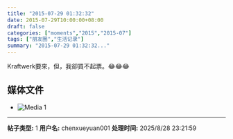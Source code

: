 ```yaml
---
title: "2015-07-29 01:32:32"
date: 2015-07-29T10:00:00+08:00
draft: false
categories: ["moments","2015","2015-07"]
tags: ["朋友圈","生活记录"]
summary: "2015-07-29 01:32:32..."
---
```


Kraftwerk要來，但，我卻買不起票。😂😂😂

## 媒体文件

- ![Media 1](/Moments/photos/2015-07-29/201507290132320.jpg)

---

**帖子类型:** 1
**用户名:** chenxueyuan001
**处理时间:** 2025/8/28 23:21:59